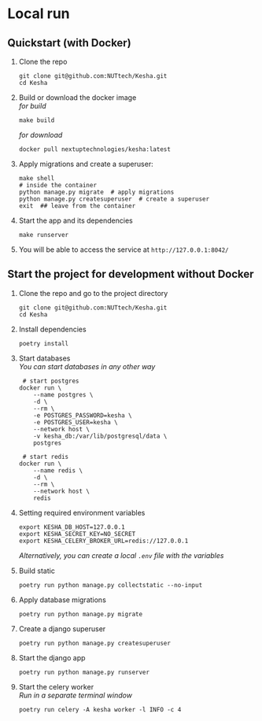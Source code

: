 # Local run

## Quickstart (with Docker)
1. Clone the repo
    ```shell
    git clone git@github.com:NUTtech/Kesha.git
    cd Kesha
    ```

1. Build or download the docker image  
    _for build_
    ```shell
    make build
    ```
    _for download_
    ```shell script
    docker pull nextuptechnologies/kesha:latest
    ```

1. Apply migrations and create a superuser:
    ```shell
    make shell
    # inside the container
    python manage.py migrate  # apply migrations
    python manage.py createsuperuser  # create a superuser
    exit  ## leave from the container
    ```

1. Start the app and its dependencies
    ```shell
    make runserver
    ```

1. You will be able to access the service at `http://127.0.0.1:8042/`

## Start the project for development without Docker
1. Clone the repo and go to the project directory
    ```shell
    git clone git@github.com:NUTtech/Kesha.git
    cd Kesha
    ```

1. Install dependencies
    ```shell
    poetry install
    ```

1. Start databases  
    _You can start databases in any other way_
   ```shell
    # start postgres
   docker run \
       --name postgres \
       -d \
       --rm \
       -e POSTGRES_PASSWORD=kesha \
       -e POSTGRES_USER=kesha \
       --network host \
       -v kesha_db:/var/lib/postgresql/data \
       postgres
   
    # start redis
   docker run \
       --name redis \
       -d \
       --rm \
       --network host \
       redis
    ```

1. Setting required environment variables  
    ```shell
    export KESHA_DB_HOST=127.0.0.1
    export KESHA_SECRET_KEY=NO_SECRET
    export KESHA_CELERY_BROKER_URL=redis://127.0.0.1
    ```
   _Alternatively, you can create a local `.env` file with the variables_

1. Build static
    ```shell
    poetry run python manage.py collectstatic --no-input
    ```

1. Apply database migrations
    ```shell
    poetry run python manage.py migrate
    ```

1. Create a django superuser
    ```shell
    poetry run python manage.py createsuperuser
    ```

1. Start the django app
    ```shell
    poetry run python manage.py runserver
    ```

1. Start the celery worker  
   _Run in a separate terminal window_
    ```shell
    poetry run celery -A kesha worker -l INFO -c 4
    ```
